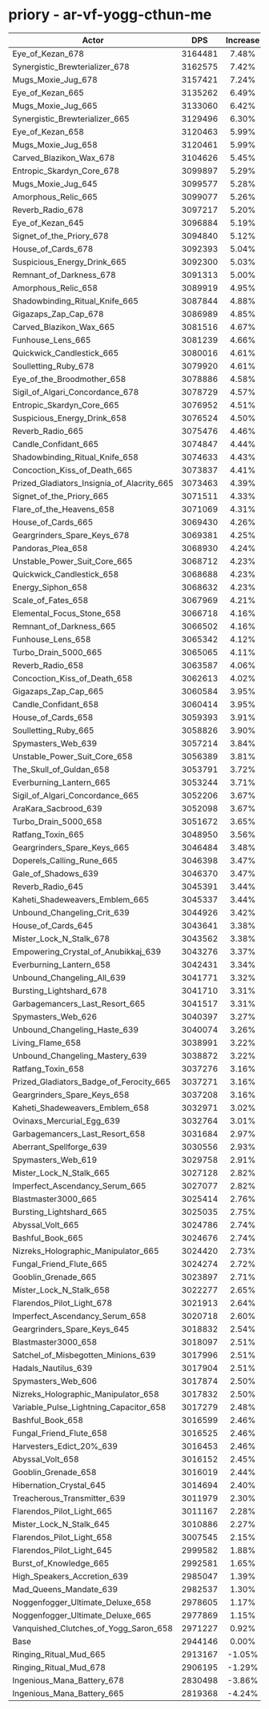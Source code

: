 # priory - ar-vf-yogg-cthun-me
| Actor | DPS | Increase |
|---|:---:|:---:|
|Eye_of_Kezan_678|3164481|7.48%|
|Synergistic_Brewterializer_678|3162575|7.42%|
|Mugs_Moxie_Jug_678|3157421|7.24%|
|Eye_of_Kezan_665|3135262|6.49%|
|Mugs_Moxie_Jug_665|3133060|6.42%|
|Synergistic_Brewterializer_665|3129496|6.30%|
|Eye_of_Kezan_658|3120463|5.99%|
|Mugs_Moxie_Jug_658|3120461|5.99%|
|Carved_Blazikon_Wax_678|3104626|5.45%|
|Entropic_Skardyn_Core_678|3099897|5.29%|
|Mugs_Moxie_Jug_645|3099577|5.28%|
|Amorphous_Relic_665|3099077|5.26%|
|Reverb_Radio_678|3097217|5.20%|
|Eye_of_Kezan_645|3096884|5.19%|
|Signet_of_the_Priory_678|3094840|5.12%|
|House_of_Cards_678|3092393|5.04%|
|Suspicious_Energy_Drink_665|3092300|5.03%|
|Remnant_of_Darkness_678|3091313|5.00%|
|Amorphous_Relic_658|3089919|4.95%|
|Shadowbinding_Ritual_Knife_665|3087844|4.88%|
|Gigazaps_Zap_Cap_678|3086989|4.85%|
|Carved_Blazikon_Wax_665|3081516|4.67%|
|Funhouse_Lens_665|3081239|4.66%|
|Quickwick_Candlestick_665|3080016|4.61%|
|Soulletting_Ruby_678|3079920|4.61%|
|Eye_of_the_Broodmother_658|3078886|4.58%|
|Sigil_of_Algari_Concordance_678|3078729|4.57%|
|Entropic_Skardyn_Core_665|3076952|4.51%|
|Suspicious_Energy_Drink_658|3076524|4.50%|
|Reverb_Radio_665|3075476|4.46%|
|Candle_Confidant_665|3074847|4.44%|
|Shadowbinding_Ritual_Knife_658|3074633|4.43%|
|Concoction_Kiss_of_Death_665|3073837|4.41%|
|Prized_Gladiators_Insignia_of_Alacrity_665|3073463|4.39%|
|Signet_of_the_Priory_665|3071511|4.33%|
|Flare_of_the_Heavens_658|3071069|4.31%|
|House_of_Cards_665|3069430|4.26%|
|Geargrinders_Spare_Keys_678|3069381|4.25%|
|Pandoras_Plea_658|3068930|4.24%|
|Unstable_Power_Suit_Core_665|3068712|4.23%|
|Quickwick_Candlestick_658|3068688|4.23%|
|Energy_Siphon_658|3068632|4.23%|
|Scale_of_Fates_658|3067969|4.21%|
|Elemental_Focus_Stone_658|3066718|4.16%|
|Remnant_of_Darkness_665|3066502|4.16%|
|Funhouse_Lens_658|3065342|4.12%|
|Turbo_Drain_5000_665|3065065|4.11%|
|Reverb_Radio_658|3063587|4.06%|
|Concoction_Kiss_of_Death_658|3062613|4.02%|
|Gigazaps_Zap_Cap_665|3060584|3.95%|
|Candle_Confidant_658|3060414|3.95%|
|House_of_Cards_658|3059393|3.91%|
|Soulletting_Ruby_665|3058826|3.90%|
|Spymasters_Web_639|3057214|3.84%|
|Unstable_Power_Suit_Core_658|3056389|3.81%|
|The_Skull_of_Guldan_658|3053791|3.72%|
|Everburning_Lantern_665|3053244|3.71%|
|Sigil_of_Algari_Concordance_665|3052206|3.67%|
|AraKara_Sacbrood_639|3052098|3.67%|
|Turbo_Drain_5000_658|3051672|3.65%|
|Ratfang_Toxin_665|3048950|3.56%|
|Geargrinders_Spare_Keys_665|3046484|3.48%|
|Doperels_Calling_Rune_665|3046398|3.47%|
|Gale_of_Shadows_639|3046370|3.47%|
|Reverb_Radio_645|3045391|3.44%|
|Kaheti_Shadeweavers_Emblem_665|3045337|3.44%|
|Unbound_Changeling_Crit_639|3044926|3.42%|
|House_of_Cards_645|3043641|3.38%|
|Mister_Lock_N_Stalk_678|3043562|3.38%|
|Empowering_Crystal_of_Anubikkaj_639|3043276|3.37%|
|Everburning_Lantern_658|3042431|3.34%|
|Unbound_Changeling_All_639|3041771|3.32%|
|Bursting_Lightshard_678|3041710|3.31%|
|Garbagemancers_Last_Resort_665|3041517|3.31%|
|Spymasters_Web_626|3040397|3.27%|
|Unbound_Changeling_Haste_639|3040074|3.26%|
|Living_Flame_658|3038991|3.22%|
|Unbound_Changeling_Mastery_639|3038872|3.22%|
|Ratfang_Toxin_658|3037276|3.16%|
|Prized_Gladiators_Badge_of_Ferocity_665|3037271|3.16%|
|Geargrinders_Spare_Keys_658|3037208|3.16%|
|Kaheti_Shadeweavers_Emblem_658|3032971|3.02%|
|Ovinaxs_Mercurial_Egg_639|3032764|3.01%|
|Garbagemancers_Last_Resort_658|3031684|2.97%|
|Aberrant_Spellforge_639|3030556|2.93%|
|Spymasters_Web_619|3029758|2.91%|
|Mister_Lock_N_Stalk_665|3027128|2.82%|
|Imperfect_Ascendancy_Serum_665|3027077|2.82%|
|Blastmaster3000_665|3025414|2.76%|
|Bursting_Lightshard_665|3025035|2.75%|
|Abyssal_Volt_665|3024786|2.74%|
|Bashful_Book_665|3024676|2.74%|
|Nizreks_Holographic_Manipulator_665|3024420|2.73%|
|Fungal_Friend_Flute_665|3024274|2.72%|
|Gooblin_Grenade_665|3023897|2.71%|
|Mister_Lock_N_Stalk_658|3022277|2.65%|
|Flarendos_Pilot_Light_678|3021913|2.64%|
|Imperfect_Ascendancy_Serum_658|3020718|2.60%|
|Geargrinders_Spare_Keys_645|3018832|2.54%|
|Blastmaster3000_658|3018097|2.51%|
|Satchel_of_Misbegotten_Minions_639|3017996|2.51%|
|Hadals_Nautilus_639|3017904|2.51%|
|Spymasters_Web_606|3017874|2.50%|
|Nizreks_Holographic_Manipulator_658|3017832|2.50%|
|Variable_Pulse_Lightning_Capacitor_658|3017279|2.48%|
|Bashful_Book_658|3016599|2.46%|
|Fungal_Friend_Flute_658|3016525|2.46%|
|Harvesters_Edict_20%_639|3016453|2.46%|
|Abyssal_Volt_658|3016152|2.45%|
|Gooblin_Grenade_658|3016019|2.44%|
|Hibernation_Crystal_645|3014694|2.40%|
|Treacherous_Transmitter_639|3011979|2.30%|
|Flarendos_Pilot_Light_665|3011167|2.28%|
|Mister_Lock_N_Stalk_645|3010886|2.27%|
|Flarendos_Pilot_Light_658|3007545|2.15%|
|Flarendos_Pilot_Light_645|2999582|1.88%|
|Burst_of_Knowledge_665|2992581|1.65%|
|High_Speakers_Accretion_639|2985047|1.39%|
|Mad_Queens_Mandate_639|2982537|1.30%|
|Noggenfogger_Ultimate_Deluxe_658|2978605|1.17%|
|Noggenfogger_Ultimate_Deluxe_665|2977869|1.15%|
|Vanquished_Clutches_of_Yogg_Saron_658|2971227|0.92%|
|Base|2944146|0.00%|
|Ringing_Ritual_Mud_665|2913167|-1.05%|
|Ringing_Ritual_Mud_678|2906195|-1.29%|
|Ingenious_Mana_Battery_678|2830498|-3.86%|
|Ingenious_Mana_Battery_665|2819368|-4.24%|
